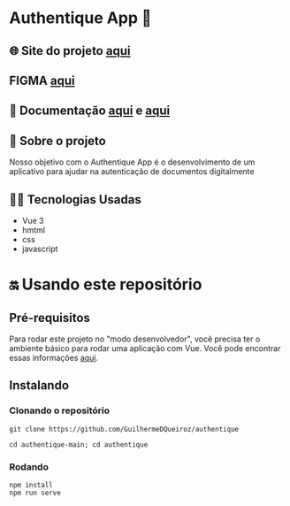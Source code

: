 # Authentique App 💪

## 🌐 Site do projeto [aqui](https://authentiquepi.netlify.app/)

## FIGMA [aqui](https://www.figma.com/proto/gZIndmESY0ShsgJ8elLYOu/Projeto-integrador?node-id=111-412&t=5zPIBgipzBTqruqq-1)

## 📝 Documentação [aqui](https://documenter.getpostman.com/view/36194350/2sAXjSyoYc) e [aqui](https://docs.google.com/document/d/1fdmsadEBWa4jsjWFRi1Ugz085ejMnIevyaJtW1IkjWE/edit?usp=sharing) 

## 🧐 Sobre o projeto
Nosso objetivo com o Authentique App é o desenvolvimento de um aplicativo para ajudar na autenticação de documentos digitalmente

## 👩‍💻 Tecnologias Usadas

- Vue 3
- hmtml
- css
- javascript

# 🔛 Usando este repositório
## Pré-requisitos 
Para rodar este projeto no "modo desenvolvedor", você precisa ter o ambiente básico para rodar uma aplicação com Vue. Você pode encontrar essas informações [aqui](https://vuejs.org/).

## Instalando 
### Clonando o repositório
```
git clone https://github.com/GuilhermeDQueiroz/authentique

cd authentique-main; cd authentique
```

### Rodando 
```
npm install
npm run serve
```

